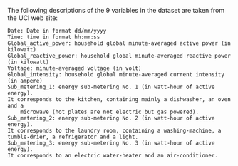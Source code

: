 The following descriptions of the 9 variables in the dataset are taken from the UCI web site:

    Date: Date in format dd/mm/yyyy
    Time: time in format hh:mm:ss
    Global_active_power: household global minute-averaged active power (in kilowatt)
    Global_reactive_power: household global minute-averaged reactive power (in kilowatt)
    Voltage: minute-averaged voltage (in volt)
    Global_intensity: household global minute-averaged current intensity (in ampere)
    Sub_metering_1: energy sub-metering No. 1 (in watt-hour of active energy). 
	It corresponds to the kitchen, containing mainly a dishwasher, an oven and a 
        microwave (hot plates are not electric but gas powered).
    Sub_metering_2: energy sub-metering No. 2 (in watt-hour of active energy). 
	It corresponds to the laundry room, containing a washing-machine, a tumble-drier, a refrigerator and a light.
    Sub_metering_3: energy sub-metering No. 3 (in watt-hour of active energy). 
	It corresponds to an electric water-heater and an air-conditioner.


